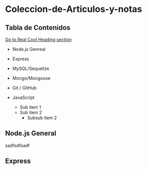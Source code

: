 # Coleccion-de-Articulos-y-notas

## Tabla de Contenidos
[Go to Real Cool Heading section](##Express)
- Node.js Genreal
- Express
- MySQL/Sequelize
   
   
- Mongo/Mongoose
- Git / GitHub
- JavaScript
   - Sub item 1
   - Sub item 2
      - Subsub item 2 




## Node.js General

sadfsdfsadf







































## Express
